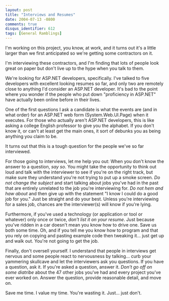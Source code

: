 ```yaml
---
layout: post
title: "Interviews and Resumes"
date: 2004-07-13 -0800
comments: true
disqus_identifier: 612
tags: [General Ramblings]
---
```

I'm working on this project, you know, at work, and it turns out it's a
little larger than we first anticipated so we're getting some
contractors on it.
 
 I'm interviewing these contractors, and I'm finding that lots of people
look great on paper but don't live up to the hype when you talk to
them.
 
 We're looking for ASP.NET developers, specifically. I've talked to five
developers with excellent looking resumes so far, and only two are
remotely close to anything I'd consider an ASP.NET developer. It's bad
to the point where you wonder if the people who put down "proficiency in
ASP.NET" have actually been online before in their lives.
 
 One of the first questions I ask a candidate is what the events are
(and in what order) for an ASP.NET web form (System.Web.UI.Page) when it
executes. For those who actually aren't ASP.NET developers, this is like
asking a college English professor to give you the alphabet. If you
don't know it, or can't at least get the main ones, it sort of debunks
you as being anything you claim to be.
 
 It turns out that this is a tough question for the people we've so far
interviewed.
 
 For those going to interviews, let me help you out: When you don't know
the answer to a question, *say so*. You might take the opportunity to
think out loud and talk with the interviewer to see if you're on the
right track, but make sure they understand you're not trying to put up a
smoke screen. *Do not change the subject* and start talking about jobs
you've had in the past that are entirely unrelated to the job you're
interviewing for. *Do not hem and haw about* and then give up with the
statement "I know I could do a good job for you." Just be straight and
do your best. Unless you're interviewing for a sales job, chances are
the interviewer(s) will know if you're lying.
 
 Furthermore, if you've used a technology (or application or tool or
whatever) only once or twice, *don't list it on your resume*. Just
because you've ridden in a car doesn't mean you know how to drive one.
Save us both some time. Oh, and if you tell me you know how to program
and that you rely on copying and pasting example code then tweaking
it... just get up and walk out. You're not going to get the job.
 
 Finally, don't oversell yourself. I understand that people in
interviews get nervous and some people react to nervousness by
talking... curb your yammering skullcave and let the interviewers ask
you questions. If you have a question, ask it. If you're asked a
question, answer it. *Don't go off on some diatribe* about the 47 other
jobs you've had and every project you've ever worked on. Answer the
question, provide reasonable detail, and move on.
 
 Save me time. I value my time. You're wasting it. Just... just don't.
